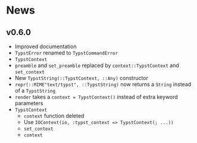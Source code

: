
# News

## v0.6.0

- Improved documentation
- `TypstError` renamed to `TypstCommandError`
- `TypstContext`
- `preamble` and `set_preamble` replaced by `context::TypstContext` and `set_context`
- New `TypstString(::TypstContext, ::Any)` constructor
- `repr(::MIME"text/typst", ::TypstString)` now returns a `String` instead of a `TypstString`
- `render` takes a `context = TypstContext()` instead of extra keyword parameters
- `TypstContext`
    - `context` function deleted
    - Use `IOContext(io, :typst_context => TypstContext(; ...))`
    - `set_context`
    - `context`
